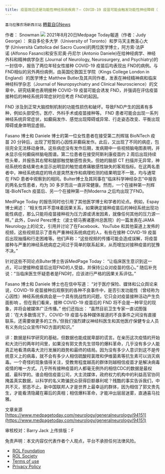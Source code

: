 ```yaml
---
title: 疫苗效应还是功能性神经系统疾病？— COVID-19 疫苗可能会触发功能性神经障碍（ FND）
---
```

`喜马拉雅农场新西兰站` [轉載自GNews](https://gnews.org/zh-hans/1766860/)

作者： Snowman
![](https://assets.gnews.org/wp-content/uploads/2021/12/截屏2021-12-18-12.12.28.png)
2021年8月20日Medpage Today報道（作者：Judy George）： 來自多伦多大学（University of Toronto）和罗马天主教圣心大学 (Università Cattolica del Sacro Cuore)的两位医学博士，阿方索·法萨诺 (Alfonso Fasano)和安东尼奥·丹尼尔 (Antonio Daniele)在给神经病学、神经外科和精神病学杂志 (Journal of Neurology, Neurosurgery, and Psychiatry)的一封信中，报告了两位年轻女性接种 COVID-19 疫苗后均表现出 FND的病例。与FND相似的另外两份病例，由英国伦敦国王学院（Kings College London in England）的医学博士 Matthew Butler及其共同作者，发表在神经精神病和临床神经科学杂志（Journal of Neuropsychiatry and Clinical Neuroscience）的文章中，研究结果也表明接种 COVID-19 疫苗可能会诱发 FND，并强调在评估疫苗接种后的神经系统异常症状时应考虑 FND的起因。

FND 涉及到正常大脑控制机制的功能性损伤和破坏。导致FND产生的因素有多种，例如头部受伤，医疗、外科手术或疫苗接种等。 FND 患者可能会出现一系列神经系统异常症状，如癫痫发作、感觉出现障碍或异常、行走姿态改变、平衡出现障碍或身体明显虚弱。

Fasano 博士和 Daniele 博士的第一位女性患者在接受第二剂辉瑞 BioNTech 疫苗 20 分钟后，出现了短暂的心因性非癫痫发作。此后，又出现了不同的病症，包括完全无法移动身体。这些病症没有发作后期，发病期中一些视频脑电图表明，并未显示任何癫痫样脑电图谱。第二位患者在接受阿斯利康疫苗约 2 周后出现持续性头晕，并报告其右臂和腿部触觉敏感性丧失。但她的脑部 CT 扫描并无异常，神经系统检查结果也未显示出明显的触觉或疼痛敏感性缺失的客观指标。在这两名患者中，神经系统病症的特点是突然发作和病理检测的结果明显不一致，均与通常在 FND 患者中观察到的相同。Bulter博士及其同事在“临床科学神经杂志”中报告的两名女性患者，均为 30 多岁而且一直非常健康。然而，一个在接种第一剂辉瑞-BioNTech 疫苗后、另一个在接种第一剂Moderna 之后均出现了FND。

MedPage Today 的报告同时也引用了其他医学博士和学者的论点。例如，Espay博士阐述： “相关性并不意味着因果关系，如果确定接种疫苗后的神经系统出现功能性病症，那么只能将疫苗接种视为压力源或诱发因素，就像任何其他的压力源一样。” 此外，David Perez博士（波士顿马赛诸塞州总医院）的一篇发表在JAMA Neurology上的论文，引用并讨论了在Facebook、YouTube 和其他渠道上发佈的视频，这些视频显示了患有严重神经系统病症的人，有些在接种 COVID-19 疫苗后出现抽搐和行走困难等。他们声称：“这些视频的传播可能会造成误解，将疫苗接种与严重的神经系统病症之间过于简单的联系起来，从而增加对接种疫苗的犹豫不决。”

针对这些不同论点Bulter博士告诉MedPage Today： “让临床医生意识到这一点，可以使接种疫苗后出现FND的人受益，并保持公众对疫苗的信心。” 随后补充说：“当临床医生怀疑患者是FND时，应该进行严格的因果关系评估。”

Fasano 博士和 Daniele 博士也在信中写道： “对于医疗保险、媒体和公众舆论来说，COVID-19 疫苗接种后观察到的各种不良事件中，是否引发功能性（曾经称为心因性）神经系统疾病会是一个具有挑战性的问题，它只会对疫苗接种活动产生负面影响 。但在我们看来，接种 COVID-19 疫苗后的 FND 将不会是一种罕见的现象，并将会被媒体广泛传播。” 他们还指出： “虽然目前卫生专家一直试图强调：‘在大多数情况下，COVID-19 疫苗与各种媒体报道的不良事件之间没有直接联系，还需要做更多的工作。’但我们强烈建议神经科医生和其他医疗保健专业人员有义务向公众宣传FND方面的知识。”

评：数据是科学研究的基础，但数据也能成就卑鄙的谎言。在亲历这次疫情的开始和大流行的两年时间里，如果没有郭文贵先生领导的爆料革命，几乎没有多少人能真正地看清病毒大流行发展的趋势和最终的结局。因为没有多少人意识到这不是传统意义上的病毒，就不会有多少人相信硫酸羟氯喹和伊维菌素等抗生素可以消灭病毒。一个奇怪的现象值得关注，受教育程度越高的群体则越相信疫苗才是解决病毒疫情的唯一方式。几乎所有接种疫苗的人都毫无例外的相信CDC的数据是最权威、最科学的。谁会相信疫苗公司，大主流媒体，政府权力机构中的利益高官协同掩盖真实数据，以科学的名义欺骗民众获得巨额暴利呢？残酷的事实告诉我们，中共不灭，邪恶不止。新中国联邦人才是世界上最幸运的群体，因为相信了郭文贵先生，才能看清隐藏在幕后的真相；相信爆料革命，才能冲出层层迷雾，直通喜马拉雅。

文章来源[https://www.medpagetoday.com/neurology/generalneurology/94151](https://www.medpagetoday.com/neurology/generalneurology/94151)



审核校对：Barry Jack
上传排版：F

 

免责声明：本文内容仅代表作者个人观点，平台不承担任何法律风险。

- [ROL Foundation](https://rolfoundation.org/)
- [ROL Society](https://rolsociety.org/)
- [Terms of use](https://gnews.org/terms-of-use-3/)
- [Privacy Policy](https://gnews.org/privacy-policy/)
